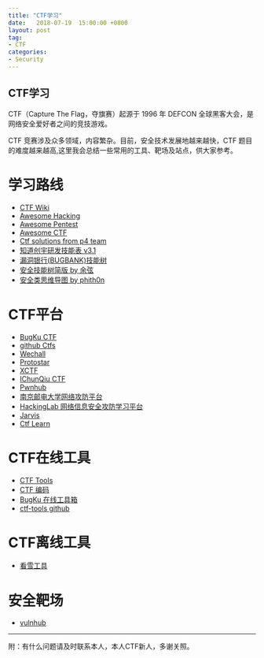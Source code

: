 ```yaml
---
title: "CTF学习"
date:   2018-07-19  15:00:00 +0800
layout: post
tag: 
- CTF
categories:
- Security
---
```


CTF学习
------
CTF（Capture The Flag，夺旗赛）起源于 1996 年 DEFCON 全球黑客大会，是网络安全爱好者之间的竞技游戏。

CTF 竞赛涉及众多领域，内容繁杂。目前，安全技术发展地越来越快，CTF 题目的难度越来越高,这里我会总结一些常用的工具、靶场及站点，供大家参考。

# 学习路线

- [CTF Wiki](https://ctf-wiki.github.io/ctf-wiki/)
- [Awesome Hacking](https://github.com/Hack-with-Github/Awesome-Hacking)
- [Awesome Pentest](https://github.com/enaqx/awesome-pentest)
- [Awesome CTF](https://github.com/apsdehal/awesome-ctf)
- [Ctf solutions from p4 team](https://github.com/p4-team/ctf)
- [知道创宇研发技能表 v3.1](http://blog.knownsec.com/Knownsec_RD_Checklist/index.html)
- [漏洞银行(BUGBANK)技能树](https://skills.bugbank.cn/)
- [安全技能树简版 by 余弦](https://evilcos.me/security_skill_tree_basic/index.html)
- [安全类思维导图 by phith0n](https://github.com/phith0n/Mind-Map)

# CTF平台

- [BugKu CTF](http://ctf.bugku.com/)
- [github Ctfs](https://github.com/ctfs)
- [Wechall](http://www.wechall.net/)
- [Protostar](https://exploit-exercises.com/protostar/)
- [XCTF](https://exploit-exercises.com/protostar/)
- [IChunQiu CTF](https://www.ichunqiu.com/competition)
- [Pwnhub](https://pwnhub.cn/index)
- [南京邮电大学网络攻防平台](http://ctf.nuptsast.com/)
- [HackingLab 网络信息安全攻防学习平台](http://hackinglab.cn/)
- [Jarvis](https://www.jarvisoj.com/)
- [Ctf Learn](https://ctflearn.com/)

# CTF在线工具

- [CTF Tools](https://www.ctftools.com/down/)
- [CTF 编码](http://ctf.ssleye.com/)
- [BugKu 在线工具箱](http://tool.bugku.com/)
- [ctf-tools github](https://github.com/zardus/ctf-tools)

# CTF离线工具

- [看雪工具](https://tools.pediy.com/)

# 安全靶场

- [vulnhub](https://www.vulnhub.com/)

------
附：有什么问题请及时联系本人，本人CTF新人，多谢关照。
